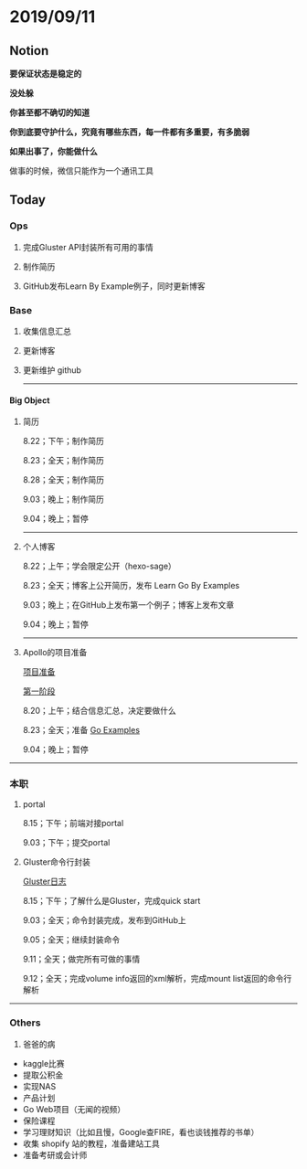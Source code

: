# 2019/09/11

## Notion

**要保证状态是稳定的**



**没处躲**



**你甚至都不确切的知道**

**你到底要守护什么，究竟有哪些东西，每一件都有多重要，有多脆弱**

**如果出事了，你能做什么**



做事的时候，微信只能作为一个通讯工具



## Today

### Ops

1. 完成Gluster API封装所有可用的事情

   

2. 制作简历

3. GitHub发布Learn By Example例子，同时更新博客

   

### Base

1. 收集信息汇总 

2. 更新博客

3. 更新维护 github

   

   ---

#### Big Object

1. 简历

   8.22；下午；制作简历

   8.23；全天；制作简历

   8.28；全天；制作简历

   9.03；晚上；制作简历

   9.04；晚上；暂停

   

   ---

2. 个人博客

   8.22；上午；学会限定公开（hexo-sage）

   8.23；全天；博客上公开简历，发布 Learn Go By Examples

   9.03；晚上；在GitHub上发布第一个例子；博客上发布文章

   9.04；晚上；暂停

   

   ---

3. Apollo的项目准备

   [项目准备](E:\postgraduate\markdown\daily\Notion\要做什么项目.md)

   [第一阶段](E:\postgraduate\markdown\daily\Project\Apollo\准备\第一阶段.md)

   8.20；上午；结合信息汇总，决定要做什么

   8.23；全天；准备 [Go Examples]()

   9.04；晚上；暂停









---



### 本职

1. portal 

   8.15；下午；前端对接portal

   9.03；下午；提交portal

   

2. Gluster命令行封装

   [Gluster日志](E:\GitLab_backup\gluster\Gluster日志.md)
   
   8.15；下午；了解什么是Gluster，完成quick start
   
   9.03；全天；命令封装完成，发布到GitHub上
   
   9.05；全天；继续封装命令
   
   9.11；全天；做完所有可做的事情
   
   9.12；全天；完成volume info返回的xml解析，完成mount list返回的命令行解析

 



---



### Others

1. 爸爸的病

   







- kaggle比赛
- 提取公积金 
- 实现NAS
- 产品计划
- Go Web项目（无闻的视频）
- 保险课程
- 学习理财知识（比如且慢，Google查FIRE，看也谈钱推荐的书单）
- 收集 shopify 站的教程，准备建站工具
- 准备考研或会计师